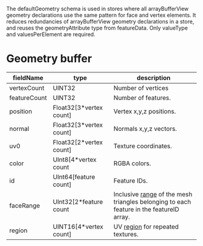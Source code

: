 The defaultGeometry schema is used in stores where all arrayBufferView geometry declarations use the same pattern for face and vertex elements. It reduces redundancies of arrayBufferView geometry declarations in a store, and reuses the geometryAttribute type from featureData. Only valueType and valuesPerElement are required.

# Geometry buffer 

|fieldName|type|description|
----|------------|----|
|vertexCount|UINT32|Number of vertices|
|featureCount|UINT32|Number of features.|
|position|Float32[3*vertex count]|Vertex x,y,z positions.|
|normal|Float32[3*vertex count]|Normals x,y,z vectors.|
|uv0|Float32[2*vertex count]|Texture coordinates.|
|color|UInt8[4*vertex count|RGBA colors.
|id|UInt64[feature count]|Feature IDs.|
|faceRange|UInt32[2*feature count|Inclusive [range](../1.7/geometryFaceRange.cmn.md) of the mesh triangles belonging to each feature in the featureID array.|
|region|UINT16[4*vertex count]|UV [region](../1.7/geometryUVRegion.cmn.md) for repeated textures.|


